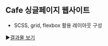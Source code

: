 ## Cafe 싱글페이지 웹사이트
- SCSS, grid, flexbox 활용 레이아웃 구성<br>

▶[결과물 보기](https://bluprint-2.tinakim.repl.co/)
